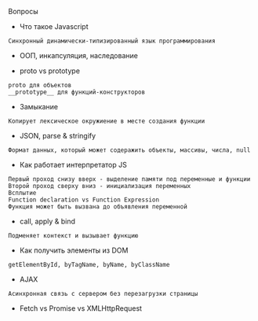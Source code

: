 Вопросы
- Что такое Javascript
```
Синхронный динамически-типизированный язык программирования 
```
- ООП, инкапсуляция, наследование

- proto vs prototype
```
proto для объектов
__prototype__ для функций-конструкторов
```
- Замыкание
```
Копирует лексическое окружиение в месте создания функции
```
- JSON, parse & stringify
```
Формат данных, который может содеражить объекты, массивы, числа, null
```

- Как работает интерпретатор JS
```
Первый проход снизу вверх - выделение памяти под переменные и функции
Второй проход сверху вниз - инициализация переменных
Всплытие 
Function declaration vs Function Expression 
Функция может быть вызвана до объявления переменной
```

- call, apply & bind
```
Подменяет контекст и вызывает функцию
```

- Как получить элементы из DOM
```
getElementById, byTagName, byName, byClassName
```

- AJAX
```
Асинхронная связь с сервером без перезагрузки страницы
```
- Fetch vs Promise vs XMLHttpRequest
